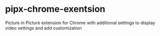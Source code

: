 # pipx-chrome-exentsion
Picture in Picture extension for Chrome with additional settings to display video settings and add customization 
